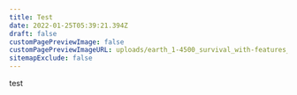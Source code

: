 ```yaml
---
title: Test
date: 2022-01-25T05:39:21.394Z
draft: false
customPagePreviewImage: false
customPagePreviewImageURL: uploads/earth_1-4500_survival_with-features_1-16-5.png
sitemapExclude: false
---
```

test